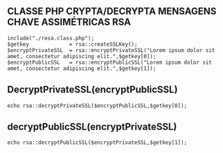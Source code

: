 ## CLASSE PHP CRYPTA/DECRYPTA MENSAGENS CHAVE ASSIMÉTRICAS RSA 

    
    include("./resa.class.php");
    $getkey 			= rsa::createSSLKey();
    $encryptPrivateSSL  = rsa::encryptPrivateSSL("Lorem ipsum dolor sit amet, consectetur adipiscing elit.",$getkey[0]);
    $encryptPublicSSL   = rsa::encryptPublicSSL("Lorem ipsum dolor sit amet, consectetur adipiscing elit.",$getkey[1]);

## DecryptPrivateSSL(encryptPublicSSL)

    echo rsa::decryptPrivateSSL($encryptPublicSSL,$getkey[0]);

## decryptPublicSSL(encryptPrivateSSL)

    echo rsa::decryptPublicSSL($encryptPrivateSSL,$getkey[1]);